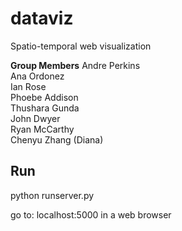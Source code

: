 # dataviz
Spatio-temporal web visualization

**Group Members**
Andre Perkins  
Ana Ordonez  
Ian Rose  
Phoebe Addison  
Thushara Gunda  
John Dwyer  
Ryan McCarthy  
Chenyu Zhang (Diana)  

## Run
python runserver.py

go to: localhost:5000 in a web browser
